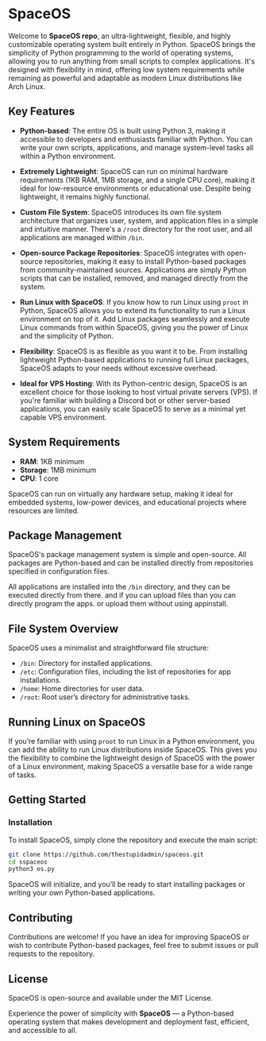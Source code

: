 # SpaceOS

Welcome to **SpaceOS repo**, an ultra-lightweight, flexible, and highly customizable operating system built entirely in Python. SpaceOS brings the simplicity of Python programming to the world of operating systems, allowing you to run anything from small scripts to complex applications. It's designed with flexibility in mind, offering low system requirements while remaining as powerful and adaptable as modern Linux distributions like Arch Linux.

## Key Features

- **Python-based**: The entire OS is built using Python 3, making it accessible to developers and enthusiasts familiar with Python. You can write your own scripts, applications, and manage system-level tasks all within a Python environment.
  
- **Extremely Lightweight**: SpaceOS can run on minimal hardware requirements (1KB RAM, 1MB storage, and a single CPU core), making it ideal for low-resource environments or educational use. Despite being lightweight, it remains highly functional.

- **Custom File System**: SpaceOS introduces its own file system architecture that organizes user, system, and application files in a simple and intuitive manner. There's a `/root` directory for the root user, and all applications are managed within `/bin`.

- **Open-source Package Repositories**: SpaceOS integrates with open-source repositories, making it easy to install Python-based packages from community-maintained sources. Applications are simply Python scripts that can be installed, removed, and managed directly from the system.

- **Run Linux with SpaceOS**: If you know how to run Linux using `proot` in Python, SpaceOS allows you to extend its functionality to run a Linux environment on top of it. Add Linux packages seamlessly and execute Linux commands from within SpaceOS, giving you the power of Linux and the simplicity of Python.

- **Flexibility**: SpaceOS is as flexible as you want it to be. From installing lightweight Python-based applications to running full Linux packages, SpaceOS adapts to your needs without excessive overhead.

- **Ideal for VPS Hosting**: With its Python-centric design, SpaceOS is an excellent choice for those looking to host virtual private servers (VPS). If you're familiar with building a Discord bot or other server-based applications, you can easily scale SpaceOS to serve as a minimal yet capable VPS environment.

## System Requirements

- **RAM**: 1KB minimum
- **Storage**: 1MB minimum
- **CPU**: 1 core

SpaceOS can run on virtually any hardware setup, making it ideal for embedded systems, low-power devices, and educational projects where resources are limited.

## Package Management

SpaceOS's package management system is simple and open-source. All packages are Python-based and can be installed directly from repositories specified in configuration files.

All applications are installed into the `/bin` directory, and they can be executed directly from there. and if you can upload files than you can directly program the apps. or upload them without using appinstall.

## File System Overview

SpaceOS uses a minimalist and straightforward file structure:

- `/bin`: Directory for installed applications.
- `/etc`: Configuration files, including the list of repositories for app installations.
- `/home`: Home directories for user data.
- `/root`: Root user’s directory for administrative tasks.

## Running Linux on SpaceOS

If you’re familiar with using `proot` to run Linux in a Python environment, you can add the ability to run Linux distributions inside SpaceOS. This gives you the flexibility to combine the lightweight design of SpaceOS with the power of a Linux environment, making SpaceOS a versatile base for a wide range of tasks.

## Getting Started

### Installation
To install SpaceOS, simply clone the repository and execute the main script:
```bash
git clone https://github.com/thestupidadmin/spaceos.git
cd sspaceos
python3 os.py
```

SpaceOS will initialize, and you’ll be ready to start installing packages or writing your own Python-based applications.

## Contributing

Contributions are welcome! If you have an idea for improving SpaceOS or wish to contribute Python-based packages, feel free to submit issues or pull requests to the repository.

## License

SpaceOS is open-source and available under the MIT License.

Experience the power of simplicity with **SpaceOS** — a Python-based operating system that makes development and deployment fast, efficient, and accessible to all.
